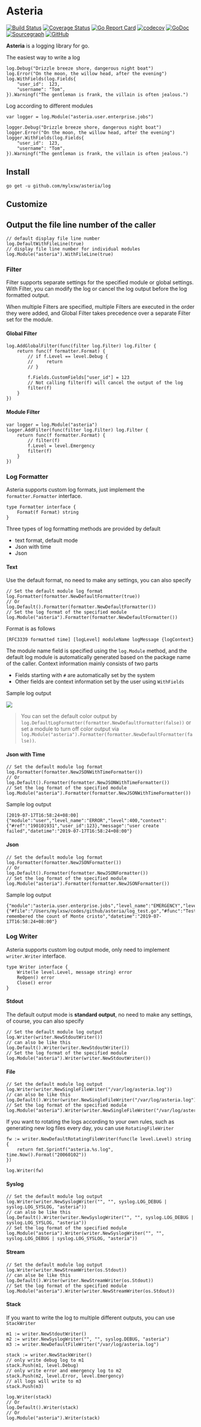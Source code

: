 # Asteria 

[![Build Status](https://www.travis-ci.org/mylxsw/asteria.svg?branch=master)](https://www.travis-ci.org/mylxsw/asteria)
[![Coverage Status](https://coveralls.io/repos/github/mylxsw/asteria/badge.svg?branch=master)](https://coveralls.io/github/mylxsw/asteria?branch=master)
[![Go Report Card](https://goreportcard.com/badge/github.com/mylxsw/asteria)](https://goreportcard.com/report/github.com/mylxsw/asteria)
[![codecov](https://codecov.io/gh/mylxsw/asteria/branch/master/graph/badge.svg)](https://codecov.io/gh/mylxsw/asteria)
[![GoDoc](https://godoc.org/github.com/mylxsw/asteria?status.svg)](https://godoc.org/github.com/mylxsw/asteria)
[![Sourcegraph](https://sourcegraph.com/github.com/mylxsw/asteria/-/badge.svg)](https://sourcegraph.com/github.com/mylxsw/asteria?badge)
[![GitHub](https://img.shields.io/github/license/mylxsw/asteria.svg)](https://github.com/mylxsw/asteria)

**Asteria** is a logging library for go.

The easiest way to write a log

    log.Debug("Drizzle breeze shore, dangerous night boat")
    log.Error("On the moon, the willow head, after the evening")
    log.WithFields(log.Fields{
        "user_id":  123,
        "username": "Tom",
    }).Warningf("The gentleman is frank, the villain is often jealous.")

Log according to different modules

    var logger = log.Module("asteria.user.enterprise.jobs")
       
    logger.Debug("Drizzle breeze shore, dangerous night boat")
    logger.Error("On the moon, the willow head, after the evening")
    logger.WithFields(log.Fields{
        "user_id":  123,
        "username": "Tom",
    }).Warningf("The gentleman is frank, the villain is often jealous.")
    
## Install

    go get -u github.com/mylxsw/asteria/log

## Customize

## Output the file line number of the caller

    // default display file line number 
    log.DefaultWithFileLine(true)
    // display file line number for individual modules
    log.Module("asteria").WithFileLine(true)

### Filter

Filter supports separate settings for the specified module or global settings. With Filter, you can modify the log or cancel the log output before the log formatted output.

When multiple Filters are specified, multiple Filters are executed in the order they were added, and Global Filter takes precedence over a separate Filter set for the module.

#### Global Filter

    log.AddGlobalFilter(func(filter log.Filter) log.Filter {
        return func(f formatter.Format) {
            // if f.Level == level.Debug {
            //     return
            // }
            
            f.Fields.CustomFields["user_id"] = 123
            // Not calling filter(f) will cancel the output of the log
            filter(f)
        }
    })

#### Module Filter

    var logger = log.Module("asteria")
    logger.AddFilter(func(filter log.Filter) log.Filter {
        return func(f formatter.Format) {
            // filter(f)
            f.Level = level.Emergency
            filter(f)
        }
    })

### Log Formatter

Asteria supports custom log formats, just implement the `formatter.Formatter` interface.
    
    type Formatter interface {
        Format(f Format) string
    }

Three types of log formatting methods are provided by default

- text format, default mode
- Json with time
- Json

#### Text

Use the default format, no need to make any settings, you can also specify

    // Set the default module log format
    log.Formatter(formatter.NewDefaultFormatter(true))
    // Or
    log.Default().Formatter(formatter.NewDefaultFormatter())
    // Set the log format of the specified module
    log.Module("asteria").Formatter(formatter.NewDefaultFormatter())

Format is as follows

    [RFC3339 formatted time] [logLevel] moduleName logMessage {logContext}

The module name field is specified using the `log.Module` method, and the default log module is automatically generated based on the package name of the caller. Context information mainly consists of two parts

- Fields starting with `#` are automatically set by the system
- Other fields are context information set by the user using `WithFields`

Sample log output

![](https://ssl.aicode.cc/2019-07-17-15633539363228.jpg)

> You can set the default color output by `log.DefaultLogFormatter(formatter.NewDefaultFormatter(false))` or set a module to turn off color output via `log.Module("asteria").Formatter(formatter.NewDefaultFormatter(false))`.

#### Json with Time

    // Set the default module log format
    log.Formatter(formatter.NewJSONWithTimeFormatter())
    // Or
    log.Default().Formatter(formatter.NewJSONWithTimeFormatter())
    // Set the log format of the specified module
    log.Module("asteria").Formatter(formatter.NewJSONWithTimeFormatter())
 
Sample log output

    [2019-07-17T16:58:24+08:00] {"module":"user","level_name":"ERROR","level":400,"context":{"#ref":"190101931","user_id":123},"message":"user create failed","datetime":"2019-07-17T16:58:24+08:00"}
    
#### Json 

    // Set the default module log format
    log.Formatter(formatter.NewJSONFormatter())
    // Or
    log.Default().Formatter(formatter.NewJSONFormatter())
    // Set the log format of the specified module
    log.Module("asteria").Formatter(formatter.NewJSONFormatter())

Sample log output

    {"module":"asteria.user.enterprise.jobs","level_name":"EMERGENCY","level":600,"context":{"#file":"/Users/mylxsw/codes/github/asteria/log_test.go","#func":"TestModule","#line":91,"#package":"github.com/mylxsw/asteria_test","#ref":"190101931","user_id":123},"message":"He remembered the count of Monte cristo","datetime":"2019-07-17T16:58:24+08:00"}


### Log Writer

Asteria supports custom log output mode, only need to implement `writer.Writer` interface.
    
    type Writer interface {
        Write(le level.Level, message string) error
        ReOpen() error
        Close() error
    }


#### Stdout

The default output mode is **standard output**, no need to make any settings, of course, you can also specify

    // Set the default module log output
    log.Writer(writer.NewStdoutWriter())
    // can also be like this
    log.Default().Writer(writer.NewStdoutWriter())
    // Set the log format of the specified module
    log.Module("asteria").Writer(writer.NewStdoutWriter())

#### File

    // Set the default module log output
    log.Writer(writer.NewSingleFileWriter("/var/log/asteria.log"))
    // can also be like this
    log.Default().Writer(writer.NewSingleFileWriter("/var/log/asteria.log"))
    // Set the log format of the specified module
    log.Module("asteria").Writer(writer.NewSingleFileWriter("/var/log/asteria.log"))
    

If you want to rotating the logs according to your own rules, such as generating new log files every day, you can use `RotatingFileWriter`

    fw := writer.NewDefaultRotatingFileWriter(func(le level.Level) string {
        return fmt.Sprintf("asteria.%s.log", time.Now().Format("20060102"))
    })
    
    log.Writer(fw)


#### Syslog

    // Set the default module log output
    log.Writer(writer.NewSyslogWriter("", "", syslog.LOG_DEBUG | syslog.LOG_SYSLOG, "asteria"))
    // can also be like this
    log.Default().Writer(writer.NewSyslogWriter("", "", syslog.LOG_DEBUG | syslog.LOG_SYSLOG, "asteria"))
    // Set the log format of the specified module
    log.Module("asteria").Writer(writer.NewSyslogWriter("", "", syslog.LOG_DEBUG | syslog.LOG_SYSLOG, "asteria"))

#### Stream

    // Set the default module log output
    log.Writer(writer.NewStreamWriter(os.Stdout))
    // can alse be like this
    log.Default().Writer(writer.NewStreamWriter(os.Stdout))
    // Set the log format of the specified module
    log.Module("asteria").Writer(writer.NewStreamWriter(os.Stdout))

#### Stack

If you want to write the log to multiple different outputs, you can use `StackWriter`

    m1 := writer.NewStdoutWriter()
    m2 := writer.NewSyslogWriter("", "", syslog.DEBUG, "asteria")
    m3 := writer.NewDefaultFileWriter("/var/log/asteria.log")

    stack := writer.NewStackWriter()
    // only write debug log to m1
    stack.Push(m1, level.Debug)
    // only write error and emergency log to m2
    stack.Push(m2, level.Error, level.Emergency)
    // all logs will write to m3
    stack.Push(m3)
    
    log.Writer(stack)
    // Or
    log.Default().Writer(stack)
    // Or
    log.Module("asteria").Writer(stack)